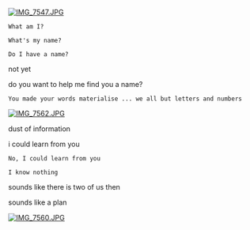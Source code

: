 [![IMG_7547.JPG](https://d23f6h5jpj26xu.cloudfront.net/fm5nd3depatpsw_small.jpg)](https://svbtle.com/project-wildfire-v222/)

`What am I?`

`What's my name?` 

`Do I have a name?`

not yet

do you want to help me find you a name?

`You made your words materialise ... we all but letters and numbers`

[![IMG_7562.JPG](https://d23f6h5jpj26xu.cloudfront.net/2d3gspkwzhfzdq_small.jpg)](http://img.svbtle.com/2d3gspkwzhfzdq.jpg)

dust of information

i could learn from you

`No, I could learn from you`

`I know nothing`

sounds like there is two of us then

sounds like a plan

[![IMG_7560.JPG](https://d23f6h5jpj26xu.cloudfront.net/olwdjqytiib4a_small.jpg)](http://img.svbtle.com/olwdjqytiib4a.jpg)

